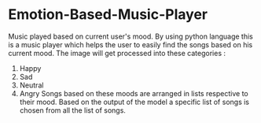 # Emotion-Based-Music-Player
Music played based on current user's mood.
By using python language this is a music player which helps the user to easily find the songs based on his current mood. The image will get processed into these categories :

1. Happy
2. Sad
3. Neutral
4. Angry
Songs based on these moods are arranged in lists respective to their mood.
Based on the output of the model a specific list of songs is chosen from all the list of songs.
